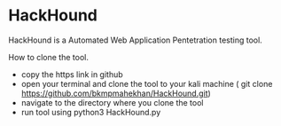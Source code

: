 # HackHound
HackHound is a Automated Web Application Pentetration testing tool.

How to clone the tool.
* copy the https link in github
* open your terminal and clone the tool to your kali machine ( git clone https://github.com/bkmpmahekhan/HackHound.git)
* navigate to the directory where you clone the tool
* run tool using python3 HackHound.py
  
